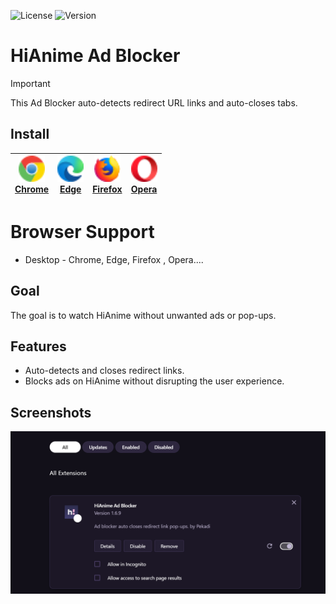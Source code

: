 ![License](https://img.shields.io/badge/license-MIT-green) ![Version](https://img.shields.io/badge/version-1.6.9-brightgreen)

# HiAnime Ad Blocker

> [!IMPORTANT]
> 
> This Ad Blocker auto-detects redirect URL links and auto-closes tabs.


## Install

| <a href="https://www.google.com/chrome/"><img src="./logos/chrome.svg" width="42px" /><br /><span>Chrome</span></a> | <a href="https://www.microsoft.com/edge"><img src="./logos/edge.svg" width="42px" /><br /><span>Edge</span></a> | <a href="https://www.mozilla.org/firefox/"><img src="./logos/firefox.svg" width="42px" /><br /><span>Firefox</span></a> | <a href="https://www.opera.com/"><img src="./logos/opera.svg" width="42px" /><br /><span>Opera</span></a> |
| ---- | ---- | ---- | ---- |




# Browser Support
- Desktop - Chrome, Edge, Firefox , Opera....


## Goal

The goal is to watch HiAnime without unwanted ads or pop-ups.

## Features

- Auto-detects and closes redirect links.
- Blocks ads on HiAnime without disrupting the user experience.

## Screenshots

![Ad Blocker Screenshot](https://github.com/Pekadii/HiAnimeAdBlocker/blob/main/Thumbnail.png)
